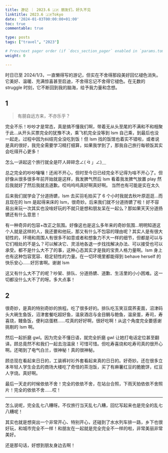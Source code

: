 ```yaml
---
title: 游记 ｜ 2023.6 🇯🇵 朋友们，好久不见
linktitle: 2023.6 🇯🇵Tokyo
date: '2024-01-03T00:00:00+01:00'
toc: true
commentable: true

type: posts
tags: ["travel", "2023"]

# Prev/next pager order (if `docs_section_pager` enabled in `params.toml`)
weight: 0

---
```


时日已至 2024/1/3，一直懒得写的游记，但实在不舍得那段美好回忆褪色消失。它美好、温暖、充满惊喜甚至启迪，不舍得忘记不舍得它褪色。在无数的 struggle 时刻，它不断回到我的脑海，给予我力量和念想。

<!--more-->

## 1
> 有朋自远方来，不亦乐乎？

完全不乐！吵吵才是常态，真是搞不懂我们啊，带着无从头至尾的不满和不和相聚于此…从开头买票完全的犹豫不决，乘飞机完全没等到 lsm 自己乘，到最后也没一起走。过程中因为纠结完全没吃到饭！但 lsm 找的饭馆也着实不错啦，或者说是真的很好，我完全需要学习精打细算，如果我学到了，那我自己旅行每顿饭其实会吃得开心更多！

怎么一讲起这个旅行就全是吓人碎碎念∠( ᐛ 」∠)＿

总之完全的吵吵嚷嚷！还闹不开心，但时至今日已经完全不记得为啥不开心了。但好像从很多很多年前开始就是这样，我发脾气然后 lsm 看着我发脾气放置 play 然后我就好了然后我就去道歉。哎呜呜呜真好啊真好啊。
当然也有可能是实在太久

后来我们就学会了分道扬镳，lsm 去买羽毛拍买了 6 个小时我就去秋叶原逛逛…而且现在的 lsm 是起得来床的 lsm，很奇妙。后来我们就不分道扬镳了啦！好不容易出来玩一次其实也没啥好玩的不就只是想和朋友呆在一起么？那如果天天分道扬镳还有什么意思！

有一种奇异的包容+改正之氛围。好像这也是这么多年来的奇妙氛围…明明知道这个人就是这样的人，我还要和他玩，那又有什么不包容的理由呢？其实人是有很大韧性的，环境和周围人有很多不如意或者和想象力不大一样的细节，但都是可以与它们相处的不是么？可以解决它、灵活地各退一步找找解决办法、可以接受也可以承受。都不是什么大不了的事，这种心态其实才是我的宝贵人格力量啊。lsm 身上也有这种包容宽容、稳定韧性的力量。在一切环境里都能得到 behave herself 的快乐安心……好厉害啊。谢谢 lsm

这又有什么大不了的呢？吵架、排队、分道扬镳、道歉、生活里的小小困难。这一切都没什么大不了的呀。多大点事！

## 2
很奇妙，是真的特别奇妙的旅程。吃了很多好的。排队吃玉笑豆腐荞麦面，沼津码头大碗生鱼饭，沼津套餐吃超好鱼，温泉酒店与金目鲷与鲍鱼，温泉蛋，寿司，寿喜烧，鳗鱼饭，便利店蛋糕……哎真的好好啊，很好吃啊！从这个角度完全要感谢挑剔的 lsm 啊。

然后一起折磨 gwl。因为完全不懂日语，就完全折磨 gwl 让她打电话定位甚至翻译。顾总竟然不和我们一起去泡温泉！可惜可惜。但吃寿喜烧和吃寿司真的很开心啊。还喝到了电气白兰，很神秘！真的很神秘。

顾总现在看起来日日的，工装裤衬衫外套看起来真的日日的。好奇妙。还在很多立本年轻人学生会去的商场大楼吃了奇怪的茶泡饭，买了有麻薯红豆的脆脆饼，红豆人字烧。真好啊。

最后一天走的时候依依不舍！完全的依依不舍，在站台合照，下雨天拍依依不舍照片！完全的依依不舍……哎！

---

怎么说呢，完全乱七八糟呀。不仅旅行当天乱七八糟，回忆写起来也是完全的乱七八糟呢！

其实也就是想突出一个非常开心、特别开心，还碰到了水水列车排一路，乡下也很好玩，和城市完全不一样！和朋友在一起就是完全完全不一样的啦，非常美丽非常美好。

还是那句话，好想到朋友身边去啊！